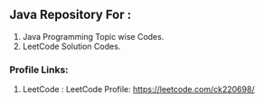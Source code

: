 ## Java Repository For :
  1. Java Programming Topic wise Codes.
  2. LeetCode Solution Codes.


### Profile Links:
  1. LeetCode : LeetCode Profile: https://leetcode.com/ck220698/ 
